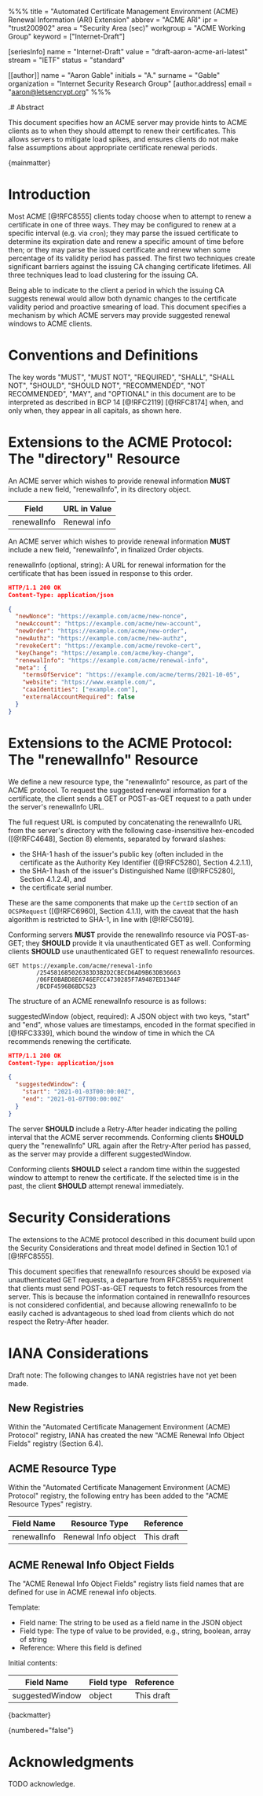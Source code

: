 %%%
title = "Automated Certificate Management Environment (ACME) Renewal Information (ARI) Extension"
abbrev = "ACME ARI"
ipr = "trust200902"
area = "Security Area (sec)"
workgroup = "ACME Working Group"
keyword = ["Internet-Draft"]

[seriesInfo]
name = "Internet-Draft"
value = "draft-aaron-acme-ari-latest"
stream = "IETF"
status = "standard"

[[author]]
  name = "Aaron Gable"
  initials = "A."
  surname = "Gable"
  organization = "Internet Security Research Group"
    [author.address]
    email = "aaron@letsencrypt.org"
%%%

.# Abstract

This document specifies how an ACME server may provide hints to ACME clients as to when they should attempt to renew their certificates. This allows servers to mitigate load spikes, and ensures clients do not make false assumptions about appropriate certificate renewal periods.

{mainmatter}

# Introduction

Most ACME [@!RFC8555] clients today choose when to attempt to renew a certificate in one of three ways. They may be configured to renew at a specific interval (e.g. via `cron`); they may parse the issued certificate to determine its expiration date and renew a specific amount of time before then; or they may parse the issued certificate and renew when some percentage of its validity period has passed. The first two techniques create significant barriers against the issuing CA changing certificate lifetimes. All three techniques lead to load clustering for the issuing CA.

Being able to indicate to the client a period in which the issuing CA suggests renewal would allow both dynamic changes to the certificate validity period and proactive smearing of load. This document specifies a mechanism by which ACME servers may provide suggested renewal windows to ACME clients.

# Conventions and Definitions

The key words "MUST", "MUST NOT", "REQUIRED", "SHALL", "SHALL NOT", "SHOULD", "SHOULD NOT", "RECOMMENDED", "NOT RECOMMENDED", "MAY", and "OPTIONAL" in this document are to be interpreted as described in BCP 14 [@!RFC2119] [@!RFC8174] when, and only when, they appear in all capitals, as shown here.

# Extensions to the ACME Protocol: The "directory" Resource

An ACME server which wishes to provide renewal information **MUST** include a new field, "renewalInfo", in its directory object.

Field         | URL in Value
--------------|-------------
renewalInfo   | Renewal info

An ACME server which wishes to provide renewal information **MUST** include a new field, "renewalInfo", in finalized Order objects.

renewalInfo (optional, string): A URL for renewal information for the certificate that has been issued in response to this order.

~~~ json
HTTP/1.1 200 OK
Content-Type: application/json

{
  "newNonce": "https://example.com/acme/new-nonce",
  "newAccount": "https://example.com/acme/new-account",
  "newOrder": "https://example.com/acme/new-order",
  "newAuthz": "https://example.com/acme/new-authz",
  "revokeCert": "https://example.com/acme/revoke-cert",
  "keyChange": "https://example.com/acme/key-change",
  "renewalInfo": "https://example.com/acme/renewal-info",
  "meta": {
    "termsOfService": "https://example.com/acme/terms/2021-10-05",
    "website": "https://www.example.com/",
    "caaIdentities": ["example.com"],
    "externalAccountRequired": false
  }
}
~~~

# Extensions to the ACME Protocol: The "renewalInfo" Resource

We define a new resource type, the "renewalInfo" resource, as part of the ACME protocol. To request the suggested renewal information for a certificate, the client sends a GET or POST-as-GET request to a path under the server's renewalInfo URL.

The full request URL is computed by concatenating the renewalInfo URL from the server's directory with the following case-insensitive hex-encoded ([@!RFC4648], Section 8) elements, separated by forward slashes:

* the SHA-1 hash of the issuer's public key (often included in the certificate as the Authority Key Identifier ([@!RFC5280], Section 4.2.1.1),
* the SHA-1 hash of the issuer's Distinguished Name ([@!RFC5280], Section 4.1.2.4), and
* the certificate serial number.

These are the same components that make up the `CertID` section of an `OCSPRequest` ([@!RFC6960], Section 4.1.1), with the caveat that the hash algorithm is restricted to SHA-1, in line with [@!RFC5019].

Conforming servers **MUST** provide the renewalInfo resource via POST-as-GET; they **SHOULD** provide it via unauthenticated GET as well. Conforming clients **SHOULD** use unauthenticated GET to request renewalInfo resources.

~~~ text
GET https://example.com/acme/renewal-info
        /254581685026383D3B2D2CBECD6AD9B63DB36663
        /06FE0BABD8E6746EFCC4730285F7A9487ED1344F
        /BCDF4596B6BDC523
~~~

The structure of an ACME renewalInfo resource is as follows:

suggestedWindow (object, required): A JSON object with two keys, "start" and "end", whose values are timestamps, encoded in the format specified in [@!RFC3339], which bound the window of time in which the CA recommends renewing the certificate.

~~~ json
HTTP/1.1 200 OK
Content-Type: application/json

{
  "suggestedWindow": {
    "start": "2021-01-03T00:00:00Z",
    "end": "2021-01-07T00:00:00Z"
  }
}
~~~

The server **SHOULD** include a Retry-After header indicating the polling interval that the ACME server recommends. Conforming clients **SHOULD** query the "renewalInfo" URL again after the Retry-After period has passed, as the server may provide a different suggestedWindow.

Conforming clients **SHOULD** select a random time within the suggested window to attempt to renew the certificate. If the selected time is in the past, the client **SHOULD** attempt renewal immediately.

# Security Considerations

The extensions to the ACME protocol described in this document build upon the Security Considerations and threat model defined in Section 10.1 of [@!RFC8555].

This document specifies that renewalInfo resources should be exposed via unauthenticated GET requests, a departure from RFC8555’s requirement that clients must send POST-as-GET requests to fetch resources from the server. This is because the information contained in renewalInfo resources is not considered confidential, and because allowing renewalInfo to be easily cached is advantageous to shed load from clients which do not respect the Retry-After header.

# IANA Considerations

Draft note: The following changes to IANA registries have not yet been made.

## New Registries

Within the "Automated Certificate Management Environment (ACME) Protocol" registry, IANA has created the new "ACME Renewal Info Object Fields" registry (Section 6.4).

## ACME Resource Type

Within the "Automated Certificate Management Environment (ACME) Protocol" registry, the following entry has been added to the "ACME Resource Types" registry.

Field Name  | Resource Type       | Reference
------------|---------------------|-----------
renewalInfo | Renewal Info object | This draft

## ACME Renewal Info Object Fields

The "ACME Renewal Info Object Fields" registry lists field names that are defined for use in ACME renewal info objects.

Template:

* Field name: The string to be used as a field name in the JSON object
* Field type: The type of value to be provided, e.g., string, boolean, array of string
* Reference: Where this field is defined

Initial contents:

Field Name      | Field type | Reference
----------------|------------|-----------
suggestedWindow | object     | This draft

{backmatter}

{numbered="false"}
# Acknowledgments

TODO acknowledge.
